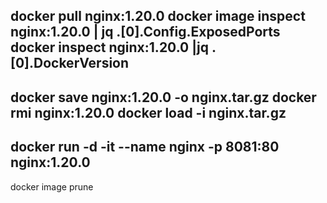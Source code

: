   
docker  pull nginx:1.20.0
docker image inspect nginx:1.20.0 | jq .[0].Config.ExposedPorts
docker inspect  nginx:1.20.0 |jq .[0].DockerVersion
---------------------------------------------------------
docker save nginx:1.20.0 -o  nginx.tar.gz
docker  rmi  nginx:1.20.0
 docker load -i nginx.tar.gz
--------------------------------------------------------------
 docker run -d -it --name nginx -p 8081:80  nginx:1.20.0
---------------------------------
 docker image prune
